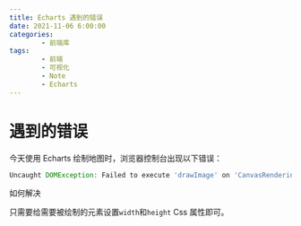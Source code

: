 ```yaml
---
title: Echarts 遇到的错误
date: 2021-11-06 6:00:00
categories:
        - 前端库
tags:
        - 前端
        - 可视化
        - Note
        - Echarts
---
```


# 遇到的错误

今天使用 Echarts 绘制地图时，浏览器控制台出现以下错误：

```js
Uncaught DOMException: Failed to execute 'drawImage' on 'CanvasRenderingContext2D': The image argument is a canvas element with a width or height of 0.
```

如何解决

只需要给需要被绘制的元素设置`width`和`height` Css 属性即可。
